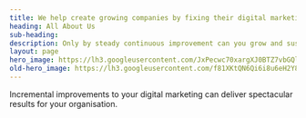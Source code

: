 ```yaml
---
title: We help create growing companies by fixing their digital marketing
heading: All About Us
sub-heading: 
description: Only by steady continuous improvement can you grow and sustain your business
layout: page
hero_image: https://lh3.googleusercontent.com/JxPecwc70xargXJ0BTZ7vbGQlE9US1Epr8HMflp2VXArJVdir0yxdPy27aXjg51eiaoeDWXsNGP8dj8CqwI=w1200-h500-c-rj
old-hero_image: https://lh3.googleusercontent.com/f81XKtQN6Qi6i8u6eH2Y8RaAebqBxNOELdwRmq1B7LWbT4SNnGPUXtKJDP-Ktrk7ORoUCon6zpIMThfYLz0=w1200-h500-c-rj
---
```


Incremental improvements to your digital marketing can deliver spectacular results for your organisation.